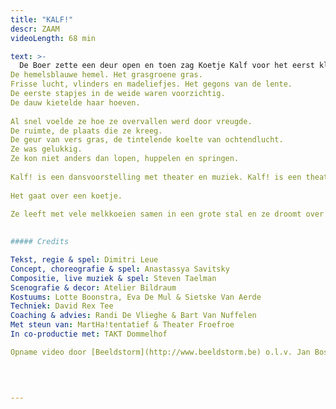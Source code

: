 ```yaml
---
title: "KALF!"
descr: ZAAM
videoLength: 68 min

text: >-
  De Boer zette een deur open en toen zag Koetje Kalf voor het eerst kleuren.  
De hemelsblauwe hemel. Het grasgroene gras.  
Frisse lucht, vlinders en madeliefjes. Het gegons van de lente.  
De eerste stapjes in de weide waren voorzichtig.  
De dauw kietelde haar hoeven.  
  
Al snel voelde ze hoe ze overvallen werd door vreugde.  
De ruimte, de plaats die ze kreeg.  
De geur van vers gras, de tintelende koelte van ochtendlucht.  
Ze was gelukkig.  
Ze kon niet anders dan lopen, huppelen en springen.  
  
Kalf! is een dansvoorstelling met theater en muziek. Kalf! is een theatervoorstelling met dans en muziek. Kalf! is een muziekvoorstelling met dans en theater.  
  
Het gaat over een koetje.  
  
Ze leeft met vele melkkoeien samen in een grote stal en ze droomt over India, waar de koeien heilig zijn. Daar worden koeien oud en alle kalfjes zijn er van goud!  
  

##### Credits

Tekst, regie & spel: Dimitri Leue  
Concept, choreografie & spel: Anastassya Savitsky  
Compositie, live muziek & spel: Steven Taelman  
Scenografie & decor: Atelier Bildraum  
Kostuums: Lotte Boonstra, Eva De Mul & Sietske Van Aerde  
Techniek: David Rex Tee  
Coaching & advies: Randi De Vlieghe & Bart Van Nuffelen  
Met steun van: MartHa!tentatief & Theater Froefroe  
In co-productie met: TAKT Dommelhof

Opname video door [Beeldstorm](http://www.beeldstorm.be) o.l.v. Jan Bosteels  

  

‍
---
```

